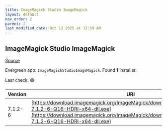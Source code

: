```yaml
---
title: ImageMagick Studio ImageMagick
layout: default
nav_order: 2
parent: I
last_modified_date: Oct 13 2025 at 12:59 AM
---
```


## ImageMagick Studio ImageMagick

[Source](https://imagemagick.org/)

Evergreen app: `ImageMagickStudioImageMagick`. Found **1** installer.

Last check: 🟢

| Version | URI                                                                                                                                                                                                                |
| ------- | ------------------------------------------------------------------------------------------------------------------------------------------------------------------------------------------------------------------ |
| 7.1.2-6 | [https://download.imagemagick.org/ImageMagick/download/binaries/ImageMagick-7.1.2-6-Q16-HDRI-x64-dll.exe](https://download.imagemagick.org/ImageMagick/download/binaries/ImageMagick-7.1.2-6-Q16-HDRI-x64-dll.exe) |
